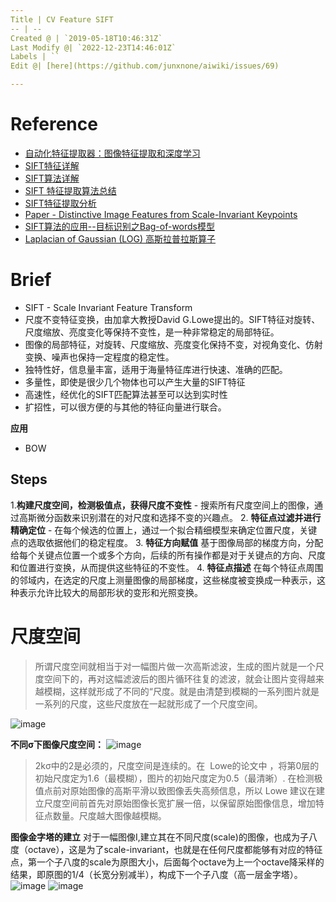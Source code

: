 ```yaml
---
Title | CV Feature SIFT
-- | --
Created @ | `2019-05-18T10:46:31Z`
Last Modify @| `2022-12-23T14:46:01Z`
Labels | ``
Edit @| [here](https://github.com/junxnone/aiwiki/issues/69)

---
```



# Reference

- [自动化特征提取器：图像特征提取和深度学习](http://fe4ml.apachecn.org/#/docs/8.%E8%87%AA%E5%8A%A8%E5%8C%96%E7%89%B9%E5%BE%81%E6%8F%90%E5%8F%96%E5%99%A8%EF%BC%9A%E5%9B%BE%E5%83%8F%E7%89%B9%E5%BE%81%E6%8F%90%E5%8F%96%E5%92%8C%E6%B7%B1%E5%BA%A6%E5%AD%A6%E4%B9%A0)
- [SIFT特征详解](https://www.cnblogs.com/wangguchangqing/p/4853263.html)
- [SIFT算法详解](https://blog.csdn.net/zddblog/article/details/7521424)
- [SIFT 特征提取算法总结](https://www.cnblogs.com/liuchaogege/p/5155739.html)
- [SIFT特征提取分析](https://blog.csdn.net/abcjennifer/article/details/7639681)
- [Paper - Distinctive Image Features from Scale-Invariant Keypoints ](https://www.cs.ubc.ca/~lowe/papers/ijcv04.pdf)
- [SIFT算法的应用--目标识别之Bag-of-words模型](https://www.cnblogs.com/v-July-v/archive/2011/06/20/2091170.html)
- [Laplacian of Gaussian (LOG) 高斯拉普拉斯算子](https://blog.csdn.net/qq_25638133/article/details/83276318)


# Brief
- SIFT - Scale Invariant Feature Transform
- 尺度不变特征变换，由加拿大教授David G.Lowe提出的。SIFT特征对旋转、尺度缩放、亮度变化等保持不变性，是一种非常稳定的局部特征。
- 图像的局部特征，对旋转、尺度缩放、亮度变化保持不变，对视角变化、仿射变换、噪声也保持一定程度的稳定性。
- 独特性好，信息量丰富，适用于海量特征库进行快速、准确的匹配。
- 多量性，即使是很少几个物体也可以产生大量的SIFT特征
- 高速性，经优化的SIFT匹配算法甚至可以达到实时性
- 扩招性，可以很方便的与其他的特征向量进行联合。

**应用**
- BOW


## Steps

1.**构建尺度空间，检测极值点，获得尺度不变性** - 搜索所有尺度空间上的图像，通过高斯微分函数来识别潜在的对尺度和选择不变的兴趣点。
2. **特征点过滤并进行精确定位** - 在每个候选的位置上，通过一个拟合精细模型来确定位置尺度，关键点的选取依据他们的稳定程度。
3. **特征方向赋值** 基于图像局部的梯度方向，分配给每个关键点位置一个或多个方向，后续的所有操作都是对于关键点的方向、尺度和位置进行变换，从而提供这些特征的不变性。
4. **特征点描述** 在每个特征点周围的邻域内，在选定的尺度上测量图像的局部梯度，这些梯度被变换成一种表示，这种表示允许比较大的局部形状的变形和光照变换。

# 尺度空间
> 所谓尺度空间就相当于对一幅图片做一次高斯滤波，生成的图片就是一个尺度空间下的，再对这幅滤波后的图片循环往复的滤波，就会让图片变得越来越模糊，这样就形成了不同的“尺度。就是由清楚到模糊的一系列图片就是一系列的尺度，这些尺度放在一起就形成了一个尺度空间。

![image](https://user-images.githubusercontent.com/2216970/57970841-18977300-79b9-11e9-89b8-0a6d753ff1e6.png)

**不同σ下图像尺度空间：**
![image](https://user-images.githubusercontent.com/2216970/57971907-c8271200-79c6-11e9-85a1-a62c1ba81af8.png)
> 2kσ中的2是必须的，尺度空间是连续的。在  Lowe的论文中 ，将第0层的初始尺度定为1.6（最模糊），图片的初始尺度定为0.5（最清晰）. 在检测极值点前对原始图像的高斯平滑以致图像丢失高频信息，所以 Lowe 建议在建立尺度空间前首先对原始图像长宽扩展一倍，以保留原始图像信息，增加特征点数量。尺度越大图像越模糊。


**图像金字塔的建立**
对于一幅图像I,建立其在不同尺度(scale)的图像，也成为子八度（octave），这是为了scale-invariant，也就是在任何尺度都能够有对应的特征点，第一个子八度的scale为原图大小，后面每个octave为上一个octave降采样的结果，即原图的1/4（长宽分别减半），构成下一个子八度（高一层金字塔）。
![image](https://user-images.githubusercontent.com/2216970/57971175-218a4380-79bd-11e9-8f19-cb5a233cb206.png)
![image](https://user-images.githubusercontent.com/2216970/57980058-92cb0480-7a58-11e9-9e36-84b1cfb6b4f5.png)

